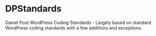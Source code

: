 # DPStandards
Daniel Post WordPress Coding Standards - Largely based on standard WordPress coding standards with a few additions and exceptions.
